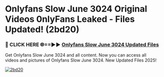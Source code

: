 # Onlyfans Slow June 3024 Original Videos 0nlyFans Leaked - Files Updated! (2bd20)

<h3>🔴 CLICK HERE 🌐==►► <a href="https://tinyurl.com/x26r9saj" rel="nofollow">Onlyfans Slow June 3024 Updated Files</a></h3>

Get Onlyfans Slow June 3024 and all content. Now you can access all videos and pictures of Onlyfans Slow June 3024. New Updated Files 2025!

[![2bd20](https://i.imgur.com/LkgZPqh.gif)](https://tinyurl.com/x26r9saj)
